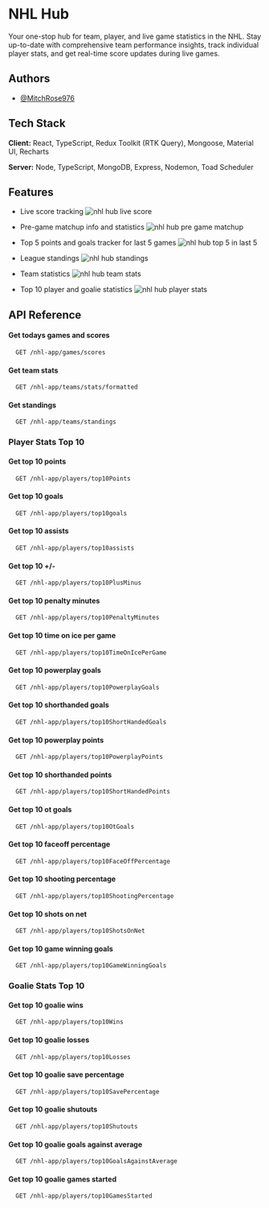 
# NHL Hub

Your one-stop hub for team, player, and live game statistics in the NHL. Stay up-to-date with comprehensive team performance insights, track individual player stats, and get real-time score updates during live games.

## Authors

- [@MitchRose976](https://github.com/MitchRose976)


## Tech Stack

**Client:** React, TypeScript, Redux Toolkit (RTK Query), Mongoose, Material UI, Recharts

**Server:** Node, TypeScript, MongoDB, Express, Nodemon, Toad Scheduler


## Features

- Live score tracking
![nhl hub live score](https://github.com/MitchRose976/nhl_app/assets/76877877/c48df5b0-9718-4d47-8979-54ddcff34e6d)

- Pre-game matchup info and statistics
![nhl hub pre game matchup](https://github.com/MitchRose976/nhl_app/assets/76877877/ff936367-81b7-4317-a54f-cd54f1f1624b)

- Top 5 points and goals tracker for last 5 games
![nhl hub top 5 in last 5](https://github.com/MitchRose976/nhl_app/assets/76877877/e2813506-d7f1-43d4-bdc8-12aee6a81b90)

- League standings
![nhl hub standings](https://github.com/MitchRose976/nhl_app/assets/76877877/16665145-803a-4205-92f7-ee8ad974a9b9)

- Team statistics 
![nhl hub team stats](https://github.com/MitchRose976/nhl_app/assets/76877877/9dd7ff16-00be-45bb-8477-c175c4648d43)

- Top 10 player and goalie statistics
![nhl hub player stats](https://github.com/MitchRose976/nhl_app/assets/76877877/9f5684f6-3639-4717-ab1e-a664e7f41d78)


## API Reference

#### Get todays games and scores

```http
  GET /nhl-app/games/scores
```


#### Get team stats

```http
  GET /nhl-app/teams/stats/formatted
```

#### Get standings

```http
  GET /nhl-app/teams/standings
```

### Player Stats Top 10
#### Get top 10 points

```http
  GET /nhl-app/players/top10Points
```

#### Get top 10 goals

```http
  GET /nhl-app/players/top10goals
```

#### Get top 10 assists

```http
  GET /nhl-app/players/top10assists
```

#### Get top 10 +/-

```http
  GET /nhl-app/players/top10PlusMinus
```

#### Get top 10 penalty minutes

```http
  GET /nhl-app/players/top10PenaltyMinutes
```

#### Get top 10 time on ice per game

```http
  GET /nhl-app/players/top10TimeOnIcePerGame
```

#### Get top 10 powerplay goals

```http
  GET /nhl-app/players/top10PowerplayGoals
```

#### Get top 10 shorthanded goals

```http
  GET /nhl-app/players/top10ShortHandedGoals
```

#### Get top 10 powerplay points

```http
  GET /nhl-app/players/top10PowerplayPoints
```

#### Get top 10 shorthanded points

```http
  GET /nhl-app/players/top10ShortHandedPoints
```

#### Get top 10 ot goals

```http
  GET /nhl-app/players/top10OtGoals
```

#### Get top 10 faceoff percentage

```http
  GET /nhl-app/players/top10FaceOffPercentage
```

#### Get top 10 shooting percentage

```http
  GET /nhl-app/players/top10ShootingPercentage
```

#### Get top 10 shots on net

```http
  GET /nhl-app/players/top10ShotsOnNet
```

#### Get top 10 game winning goals

```http
  GET /nhl-app/players/top10GameWinningGoals
```

### Goalie Stats Top 10
#### Get top 10 goalie wins

```http
  GET /nhl-app/players/top10Wins
```

#### Get top 10 goalie losses

```http
  GET /nhl-app/players/top10Losses
```

#### Get top 10 goalie save percentage

```http
  GET /nhl-app/players/top10SavePercentage
```

#### Get top 10 goalie shutouts

```http
  GET /nhl-app/players/top10Shutouts
```

#### Get top 10 goalie goals against average

```http
  GET /nhl-app/players/top10GoalsAgainstAverage
```

#### Get top 10 goalie games started

```http
  GET /nhl-app/players/top10GamesStarted
```
